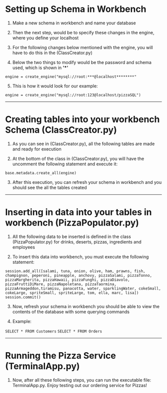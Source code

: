 # Setting up Schema in Workbench
1. Make a new schema in workbench and name your database

2. Then the next step, would be to specify these changes in the engine, where you define your localhost

3. For the following changes below mentioned with the engine, you will have to do this in the (ClassCreator.py)

4. Below the two things to modify would be the password and schema used, which is shown in **'*'**

`engine = create_engine("mysql://root:***@localhost********"`

5. This is how it would look for our example:

`engine = create_engine("mysql://root:123@localhost/pizzaSQL")`

---

# Creating tables into your workbench Schema (ClassCreator.py)

1. As you can see in (ClassCreator.py), all the following tables are made and ready for execution

2. At the bottom of the class in (ClassCreator.py), you will have the uncomment the following statement and execute it:

`base.metadata.create_all(engine)`

3. After this execution, you can refresh your schema in workbench and you should see the all the tables created

---

# Inserting in data into your tables in workbench (PizzaPopulator.py)

1. All the following data to be inserted is defined in the class (PizzaPopulator.py) for drinks, deserts, pizzas, ingredients and employees

2. To insert this data into workbench, you must execute the following statement:

`session.add_all([salami, tuna, onion, olive, ham, prawns, fish, champignon, peperoni, pineapple, anchovy, pizzaSalami, pizzaTonno, pizzaMargherita, pizzaHawaii, pizzaFunghi, pizzaDiavolo, pizzaFruttiDiMare, pizzaNapoletana, pizzaTaormina, pizzaArmageddon,tiramisu, panacotta, water, sparklingWater, cokeSmall, cokeLarge, spriteSmall, spriteLarge, tom, ella, marc, lisa])`
`session.commit()`

3. Now, refresh your schema in workbench you should be able to view the contents of the database with some querying commands

4. Example:

`SELECT * FROM Customers`
`SELECT * FROM Orders`

---
# Running the Pizza Service (TerminalApp.py)

1. Now, after all these following steps, you can run the executable file: TerminalApp.py. Enjoy testing out our ordering service for Pizzas!

